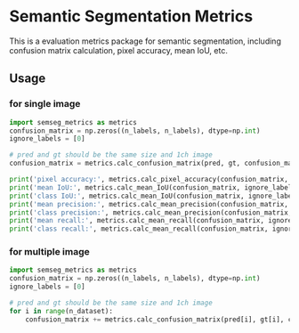 # Semantic Segmentation Metrics

This is a evaluation metrics package for semantic segmentation, including confusion matrix calculation, pixel accuracy, mean IoU, etc. 

## Usage 
### for single image

```python
import semseg_metrics as metrics
confusion_matrix = np.zeros((n_labels, n_labels), dtype=np.int)
ignore_labels = [0]

# pred and gt should be the same size and 1ch image
confusion_matrix = metrics.calc_confusion_matrix(pred, gt, confusion_matrix)

print('pixel accuracy:', metrics.calc_pixel_accuracy(confusion_matrix, ignore_labels))
print('mean IoU:', metrics.calc_mean_IoU(confusion_matrix, ignore_labels)[0])
print('class IoU:', metrics.calc_mean_IoU(confusion_matrix, ignore_labels)[1])
print('mean precision:', metrics.calc_mean_precision(confusion_matrix, ignore_labels)[0])
print('class precision:', metrics.calc_mean_precision(confusion_matrix, ignore_labels)[1])
print('mean recall:', metrics.calc_mean_recall(confusion_matrix, ignore_labels)[0])
print('class recall:', metrics.calc_mean_recall(confusion_matrix, ignore_labels)[1])
```

### for multiple image

```python
import semseg_metrics as metrics
confusion_matrix = np.zeros((n_labels, n_labels), dtype=np.int)
ignore_labels = [0]

# pred and gt should be the same size and 1ch image
for i in range(n_dataset):
    confusion_matrix += metrics.calc_confusion_matrix(pred[i], gt[i], confusion_matrix)
```